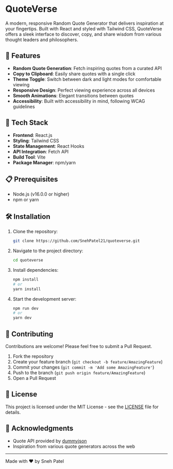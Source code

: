 # QuoteVerse

A modern, responsive Random Quote Generator that delivers inspiration at your fingertips. Built with React and styled with Tailwind CSS, QuoteVerse offers a sleek interface to discover, copy, and share wisdom from various thought leaders and philosophers.

## 🌟 Features

- **Random Quote Generation**: Fetch inspiring quotes from a curated API
- **Copy to Clipboard**: Easily share quotes with a single click
- **Theme Toggle**: Switch between dark and light modes for comfortable viewing
- **Responsive Design**: Perfect viewing experience across all devices
- **Smooth Animations**: Elegant transitions between quotes
- **Accessibility**: Built with accessibility in mind, following WCAG guidelines

## 🚀 Tech Stack

- **Frontend**: React.js
- **Styling**: Tailwind CSS
- **State Management**: React Hooks
- **API Integration**: Fetch API
- **Build Tool**: Vite
- **Package Manager**: npm/yarn

## 📋 Prerequisites

- Node.js (v16.0.0 or higher)
- npm or yarn

## 🛠️ Installation

1. Clone the repository:
   ```bash
   git clone https://github.com/SnehPatel21/quoteverse.git
   ```

2. Navigate to the project directory:
   ```bash
   cd quoteverse
   ```

3. Install dependencies:
   ```bash
   npm install
   # or
   yarn install
   ```

4. Start the development server:
   ```bash
   npm run dev
   # or
   yarn dev
   ```

## 🤝 Contributing

Contributions are welcome! Please feel free to submit a Pull Request.

1. Fork the repository
2. Create your feature branch (`git checkout -b feature/AmazingFeature`)
3. Commit your changes (`git commit -m 'Add some AmazingFeature'`)
4. Push to the branch (`git push origin feature/AmazingFeature`)
5. Open a Pull Request

## 📝 License

This project is licensed under the MIT License - see the [LICENSE](LICENSE) file for details.

## 🙏 Acknowledgments

- Quote API provided by [dummyjson](https://dummyjson.com/quotes/random)
- Inspiration from various quote generators across the web

---

Made with ❤️ by Sneh Patel
